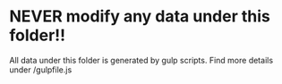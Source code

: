 # NEVER modify any data under this folder!!
All data under this folder is generated by gulp scripts.
Find more details under <root>/gulpfile.js